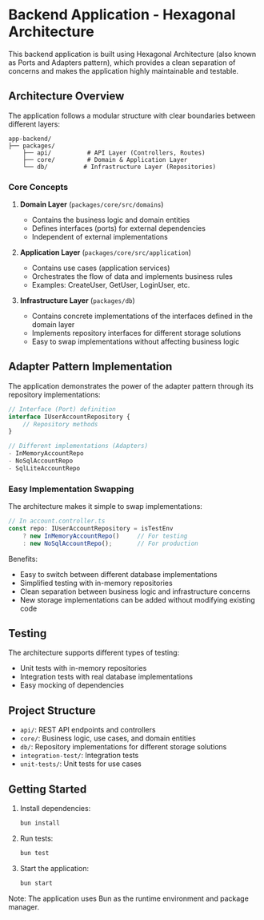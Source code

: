 # Backend Application - Hexagonal Architecture

This backend application is built using Hexagonal Architecture (also known as Ports and Adapters pattern), which provides a clean separation of concerns and makes the application highly maintainable and testable.

## Architecture Overview

The application follows a modular structure with clear boundaries between different layers:

```
app-backend/
├── packages/
    ├── api/          # API Layer (Controllers, Routes)
    ├── core/         # Domain & Application Layer
    └── db/          # Infrastructure Layer (Repositories)
```

### Core Concepts

1. **Domain Layer** (`packages/core/src/domains`)
   - Contains the business logic and domain entities
   - Defines interfaces (ports) for external dependencies
   - Independent of external implementations

2. **Application Layer** (`packages/core/src/application`)
   - Contains use cases (application services)
   - Orchestrates the flow of data and implements business rules
   - Examples: CreateUser, GetUser, LoginUser, etc.

3. **Infrastructure Layer** (`packages/db`)
   - Contains concrete implementations of the interfaces defined in the domain layer
   - Implements repository interfaces for different storage solutions
   - Easy to swap implementations without affecting business logic

## Adapter Pattern Implementation

The application demonstrates the power of the adapter pattern through its repository implementations:

```typescript
// Interface (Port) definition
interface IUserAccountRepository {
    // Repository methods
}

// Different implementations (Adapters)
- InMemoryAccountRepo
- NoSqlAccountRepo
- SqlLiteAccountRepo
```

### Easy Implementation Swapping

The architecture makes it simple to swap implementations:

```typescript
// In account.controller.ts
const repo: IUserAccountRepository = isTestEnv 
    ? new InMemoryAccountRepo()     // For testing
    : new NoSqlAccountRepo();       // For production
```

Benefits:
- Easy to switch between different database implementations
- Simplified testing with in-memory repositories
- Clean separation between business logic and infrastructure concerns
- New storage implementations can be added without modifying existing code

## Testing

The architecture supports different types of testing:
- Unit tests with in-memory repositories
- Integration tests with real database implementations
- Easy mocking of dependencies

## Project Structure

- `api/`: REST API endpoints and controllers
- `core/`: Business logic, use cases, and domain entities
- `db/`: Repository implementations for different storage solutions
- `integration-test/`: Integration tests
- `unit-tests/`: Unit tests for use cases

## Getting Started

1. Install dependencies:
   ```bash
   bun install
   ```

2. Run tests:
   ```bash
   bun test
   ```

3. Start the application:
   ```bash
   bun start
   ```

Note: The application uses Bun as the runtime environment and package manager.
